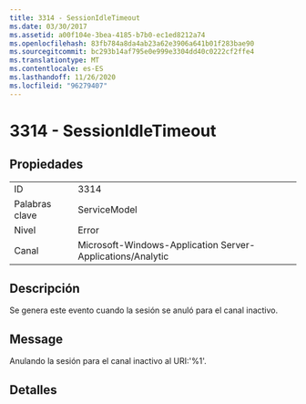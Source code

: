 ```yaml
---
title: 3314 - SessionIdleTimeout
ms.date: 03/30/2017
ms.assetid: a00f104e-3bea-4185-b7b0-ec1ed8212a74
ms.openlocfilehash: 83fb784a8da4ab23a62e3906a641b01f283bae90
ms.sourcegitcommit: bc293b14af795e0e999e3304dd40c0222cf2ffe4
ms.translationtype: MT
ms.contentlocale: es-ES
ms.lasthandoff: 11/26/2020
ms.locfileid: "96279407"
---
```

# <a name="3314---sessionidletimeout"></a>3314 - SessionIdleTimeout

## <a name="properties"></a>Propiedades  
  
|||  
|-|-|  
|ID|3314|  
|Palabras clave|ServiceModel|  
|Nivel|Error|  
|Canal|Microsoft-Windows-Application Server-Applications/Analytic|  
  
## <a name="description"></a>Descripción  

 Se genera este evento cuando la sesión se anuló para el canal inactivo.  
  
## <a name="message"></a>Message  

 Anulando la sesión para el canal inactivo al URI:'%1'.  
  
## <a name="details"></a>Detalles
